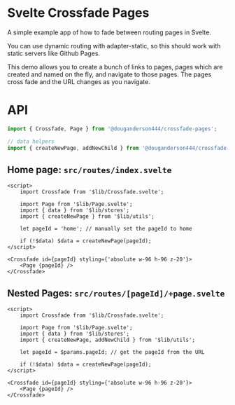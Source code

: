 # Svelte Crossfade Pages

A simple example app of how to fade between routing pages in Svelte.

You can use dynamic routing with adapter-static, so this should work with static servers like Github Pages.

This demo allows you to create a bunch of links to pages, pages which are created and named on the fly, and navigate to those pages. The pages cross fade and the URL changes as you navigate.

# API

```js
import { Crossfade, Page } from '@douganderson444/crossfade-pages';

// data helpers
import { createNewPage, addNewChild } from '@douganderson444/crossfade-pages';
```

## Home page: `src/routes/index.svelte`

```svelte
<script>
	import Crossfade from '$lib/Crossfade.svelte';

	import Page from '$lib/Page.svelte';
	import { data } from '$lib/stores';
	import { createNewPage } from '$lib/utils';

	let pageId = 'home'; // manually set the pageId to home

	if (!$data) $data = createNewPage(pageId);
</script>

<Crossfade id={pageId} styling={'absolute w-96 h-96 z-20'}>
	<Page {pageId} />
</Crossfade>
```

## Nested Pages: `src/routes/[pageId]/+page.svelte`

```svelte
<script>
	import Crossfade from '$lib/Crossfade.svelte';

	import Page from '$lib/Page.svelte';
	import { data } from '$lib/stores';
	import { createNewPage, addNewChild } from '$lib/utils';

	let pageId = $params.pageId; // get the pageId from the URL

	if (!$data) $data = createNewPage(pageId);
</script>

<Crossfade id={pageId} styling={'absolute w-96 h-96 z-20'}>
	<Page {pageId} />
</Crossfade>
```

